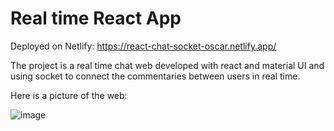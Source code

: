 # Real time React App

Deployed on Netlify: https://react-chat-socket-oscar.netlify.app/

The project is a real time chat web developed with react and material UI and using socket to connect the commentaries between users in real time.

Here is a picture of the web:

![image](https://user-images.githubusercontent.com/94851836/178213424-aded29ef-f8d5-4841-b95c-0bcabeda006f.png)

